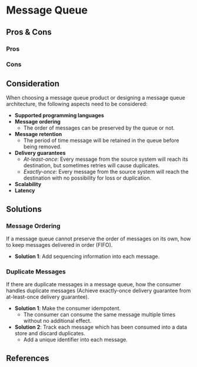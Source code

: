 # Message Queue

## Pros & Cons
### Pros
### Cons

## Consideration
When choosing a message queue product or designing a message queue architecture, the following aspects need to be considered:
- **Supported programming languages**
- **Message ordering**
   - The order of messages can be preserved by the queue or not.
- **Message retention**
   - The period of time message will be retained in the queue before being removed.
- **Delivery guarantees**
   - *At-least-once*: Every message from the source system will reach its destination, but sometimes retries will cause duplicates.
   - *Exactly-once*: Every message from the source system will reach the destination with no possibility for loss or duplication.
- **Scalability**
- **Latency**

## Solutions
### Message Ordering
If a message queue cannot preserve the order of messages on its own, how to keep messages delivered in order (FIFO).
- **Solution 1**: Add sequencing information into each message.

### Duplicate Messages
If there are duplicate messages in a message queue, how the consumer handles duplicate messages (Achieve exactly-once delivery guarantee from at-least-once delivery guarantee).
- **Solution 1**: Make the consumer idempotent.
   - The consumer can consume the same message multiple times without no additional effect.
- **Solution 2**: Track each message which has been consumed into a data store and discard duplicates.
   - Add a unique identifier into each message.

## References
